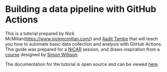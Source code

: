 # Building a data pipeline with GitHub Actions

This is a tutorial prepared by Nick McMillan(https://www.nickmcmillan.com/) and [Aadit Tambe](https://aadittambe.com/) that will teach you how to automate basic data collection and analysis with GitHub Actions. This guide was prepared for a [NICAR](https://www.ire.org/training/conferences/nicar-2022/) session, and draws inspiration from a [course](https://docs.google.com/document/u/0/d/1TCatZP5gQNfFjZJ5M77wMlf9u_05Z3BZnjp6t1SA6UU/mobilebasic#h.9d9m67inr5k4) designed by [Simon Willison](simonwillison.net).

The documentation for the tutorial is open source and can be viewed [here](https://actions-pipeline.readthedocs.io/en/latest/).